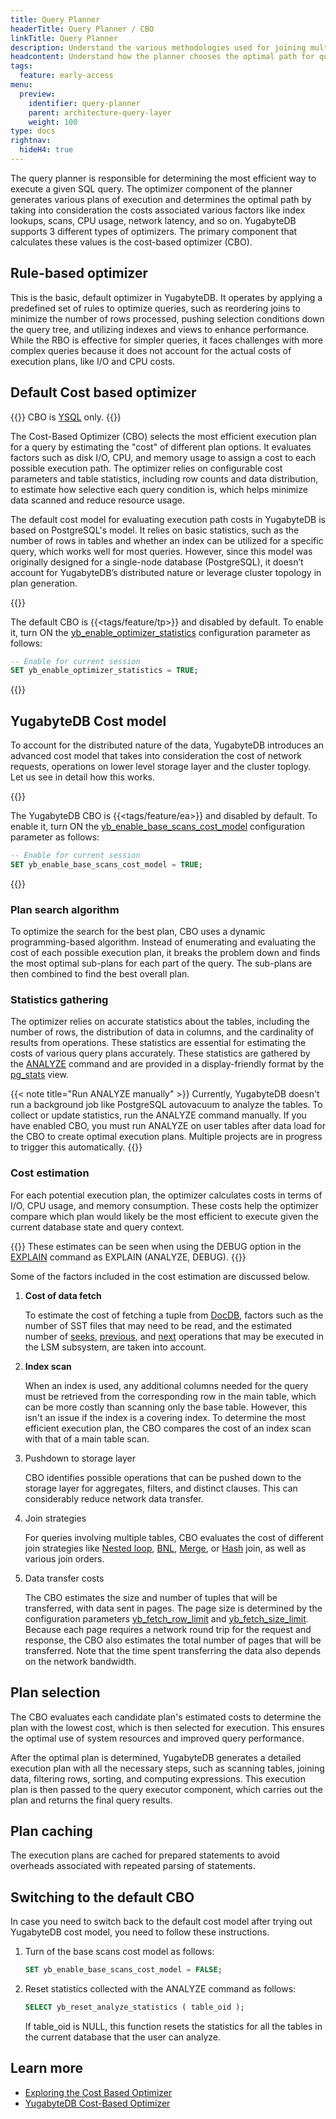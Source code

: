 ```yaml
---
title: Query Planner
headerTitle: Query Planner / CBO
linkTitle: Query Planner
description: Understand the various methodologies used for joining multiple tables
headcontent: Understand how the planner chooses the optimal path for query execution
tags:
  feature: early-access
menu:
  preview:
    identifier: query-planner
    parent: architecture-query-layer
    weight: 100
type: docs
rightnav:
  hideH4: true
---
```


The query planner is responsible for determining the most efficient way to execute a given SQL query. The optimizer component of the planner generates various plans of execution and determines the optimal path by taking into consideration the costs associated various factors like index lookups, scans, CPU usage, network latency, and so on. YugabyteDB supports 3 different types of optimizers. The primary component that calculates these values is the cost-based optimizer (CBO).

## Rule-based optimizer

This is the basic, default optimizer in YugabyteDB. It operates by applying a predefined set of rules to optimize queries, such as reordering joins to minimize the number of rows processed, pushing selection conditions down the query tree, and utilizing indexes and views to enhance performance. While the RBO is effective for simpler queries, it faces challenges with more complex queries because it does not account for the actual costs of execution plans, like I/O and CPU costs.

## Default Cost based optimizer

{{<note>}}
CBO is [YSQL](../../../api/ysql/) only.
{{</note>}}

The Cost-Based Optimizer (CBO) selects the most efficient execution plan for a query by estimating the "cost" of different plan options. It evaluates factors such as disk I/O, CPU, and memory usage to assign a cost to each possible execution path. The optimizer relies on configurable cost parameters and table statistics, including row counts and data distribution, to estimate how selective each query condition is, which helps minimize data scanned and reduce resource usage.

The default cost model for evaluating execution path costs in YugabyteDB is based on PostgreSQL's model. It relies on basic statistics, such as the number of rows in tables and whether an index can be utilized for a specific query, which works well for most queries. However, since this model was originally designed for a single-node database (PostgreSQL), it doesn’t account for YugabyteDB’s distributed nature or leverage cluster topology in plan generation.

{{<tip>}}

The default CBO is {{<tags/feature/tp>}} and disabled by default. To enable it, turn ON the [yb_enable_optimizer_statistics](../../../reference/configuration/yb-tserver/#yb-enable-optimizer-statistics) configuration parameter as follows:

```sql
-- Enable for current session
SET yb_enable_optimizer_statistics = TRUE;
```

{{</tip>}}

## YugabyteDB Cost model

To account for the distributed nature of the data, YugabyteDB introduces an advanced cost model that takes into consideration the cost of network requests, operations on lower level storage layer and the cluster toplogy. Let us see in detail how this works.

{{<tip>}}

The YugabyteDB CBO is {{<tags/feature/ea>}} and disabled by default. To enable it, turn ON the [yb_enable_base_scans_cost_model](../../../reference/configuration/yb-tserver/#yb-enable-base-scans-cost-model) configuration parameter as follows:

```sql
-- Enable for current session
SET yb_enable_base_scans_cost_model = TRUE;
```

{{</tip>}}

### Plan search algorithm

To optimize the search for the best plan, CBO uses a dynamic programming-based algorithm. Instead of enumerating and evaluating the cost of each possible execution plan, it breaks the problem down and finds the most optimal sub-plans for each part of the query. The sub-plans are then combined to find the best overall plan.

### Statistics gathering

The optimizer relies on accurate statistics about the tables, including the number of rows, the distribution of data in columns, and the cardinality of results from operations. These statistics are essential for estimating the costs of various query plans accurately. These statistics are gathered by the [ANALYZE](../../../api/ysql/the-sql-language/statements/cmd_analyze/) command and are provided in a display-friendly format by the [pg_stats](../../../architecture/system-catalog/#data-statistics) view.

{{< note title="Run ANALYZE manually" >}}
Currently, YugabyteDB doesn't run a background job like PostgreSQL autovacuum to analyze the tables. To collect or update statistics, run the ANALYZE command manually. If you have enabled CBO, you must run ANALYZE on user tables after data load for the CBO to create optimal execution plans. Multiple projects are in progress to trigger this automatically.
{{</note>}}

### Cost estimation

For each potential execution plan, the optimizer calculates costs in terms of I/O, CPU usage, and memory consumption. These costs help the optimizer compare which plan would likely be the most efficient to execute given the current database state and query context.

{{<tip>}}
These estimates can be seen when using the DEBUG option in the [EXPLAIN](../../../api/ysql/the-sql-language/statements/perf_explain) command as EXPLAIN (ANALYZE, DEBUG).
{{</tip>}}

Some of the factors included in the cost estimation are discussed below.

1. **Cost of data fetch**

    To estimate the cost of fetching a tuple from [DocDB](../../docdb/), factors such as the number of SST files that may need to be read, and the estimated number of [seeks](../../docdb/lsm-sst/#seek), [previous](../../docdb/lsm-sst/#previous), and [next](../../docdb/lsm-sst/#next) operations that may be executed in the LSM subsystem, are taken into account.

1. **Index scan**

    When an index is used, any additional columns needed for the query must be retrieved from the corresponding row in the main table, which can be more costly than scanning only the base table. However, this isn't an issue if the index is a covering index. To determine the most efficient execution plan, the CBO compares the cost of an index scan with that of a main table scan.

1. Pushdown to storage layer

    CBO identifies possible operations that can be pushed down to the storage layer for aggregates, filters, and distinct clauses. This can considerably reduce network data transfer.

1. Join strategies

    For queries involving multiple tables, CBO evaluates the cost of different join strategies like [Nested loop](../join-strategies/#nested-loop-join), [BNL](../join-strategies/#batched-nested-loop-join-bnl), [Merge](../join-strategies/#merge-join), or [Hash](../join-strategies/#hash-join) join, as well as various join orders.

1. Data transfer costs

    The CBO estimates the size and number of tuples that will be transferred, with data sent in pages. The page size is determined by the configuration parameters [yb_fetch_row_limit](../../../reference/configuration/yb-tserver/#yb-fetch-row-limit) and [yb_fetch_size_limit](../../../reference/configuration/yb-tserver/#yb-fetch-size-limit). Because each page requires a network round trip for the request and response, the CBO also estimates the total number of pages that will be transferred. Note that the time spent transferring the data also depends on the network bandwidth.

## Plan selection

The CBO evaluates each candidate plan's estimated costs to determine the plan with the lowest cost, which is then selected for execution. This ensures the optimal use of system resources and improved query performance.

After the optimal plan is determined, YugabyteDB generates a detailed execution plan with all the necessary steps, such as scanning tables, joining data, filtering rows, sorting, and computing expressions. This execution plan is then passed to the query executor component, which carries out the plan and returns the final query results.

## Plan caching

The execution plans are cached for prepared statements to avoid overheads associated with repeated parsing of statements.

## Switching to the default CBO

In case you need to switch back to the default cost model after trying out YugabyteDB cost model, you need to follow these instructions.

1. Turn of the base scans cost model as follows:

      ```sql
      SET yb_enable_base_scans_cost_model = FALSE;
      ```

1. Reset statistics collected with the ANALYZE command as follows:

      ```sql
      SELECT yb_reset_analyze_statistics ( table_oid );
      ```

      If table_oid is NULL, this function resets the statistics for all the tables in the current database that the user can analyze.

## Learn more

- [Exploring the Cost Based Optimizer](https://www.yugabyte.com/blog/yugabytedb-cost-based-optimizer/)
- [YugabyteDB Cost-Based Optimizer](https://dev.to/yugabyte/yugabytedb-cost-based-optimizer-and-cost-model-for-distributed-lsm-tree-1hb4)